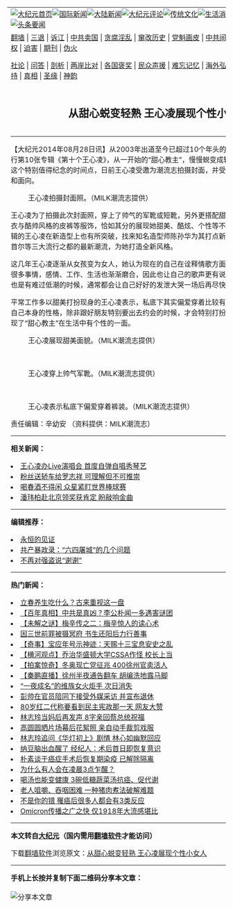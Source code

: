 <a name="1" id="1" target="_blank"></a><span id="1"></span>
<table align=center border="0"><tr><td colspan="2" VALIGN=TOP><a href="https://github.com/pwazrt366/djy/blob/master/gb/nf1351518.md#1"><img src="https://raw.githubusercontent.com/pwazrt366/www/master/t/djy/1.jpg" title="大纪元首页" alt="大纪元首页"></a><a href="https://github.com/pwazrt366/djy/blob/master/gb/n24hr.md#1"><img src="https://raw.githubusercontent.com/pwazrt366/www/master/t/djy/3.jpg" title="国际新闻" alt="国际新闻"></a><a href="https://github.com/pwazrt366/djy/blob/master/gb/nsc413.md#1"><img src="https://raw.githubusercontent.com/pwazrt366/www/master/t/djy/4.jpg" title="大陆新闻" alt="大陆新闻"></a><a href="https://github.com/pwazrt366/djy/blob/master/gb/news392.md#1"><img src="https://raw.githubusercontent.com/pwazrt366/www/master/t/djy/5.jpg" title="大纪元评论" alt="大纪元评论"></a><a href="https://github.com/pwazrt366/djy/blob/master/gb/news2007.md#1"><img src="https://raw.githubusercontent.com/pwazrt366/www/master/t/djy/6.jpg" title="传统文化" alt="传统文化"></a><a href="https://github.com/pwazrt366/djy/blob/master/gb/news2008.md#1"><img src="https://raw.githubusercontent.com/pwazrt366/www/master/t/djy/7.jpg" title="生活消费" alt="生活消费"></a><a href="https://github.com/pwazrt366/djy/blob/master/gb/ncyule.md#1"><img src="https://raw.githubusercontent.com/pwazrt366/www/master/t/djy/8.jpg" title="娱乐休闲" alt="娱乐休闲"></a><a href="https://github.com/pwazrt366/djy/blob/master/gb/nsc1002.md#1"><img src="https://raw.githubusercontent.com/pwazrt366/www/master/t/djy/9.jpg" title="健康" alt="健康"></a><a href="https://github.com/pwazrt366/djy/blob/master/gb/nf6092.md#1"><img src="https://raw.githubusercontent.com/pwazrt366/www/master/t/djy/10a.jpg" title="独家" alt="独家"></a><a href="https://github.com/pwazrt366/djy/blob/master/gb/nf4514.md#1"><img src="https://raw.githubusercontent.com/pwazrt366/www/master/t/djy/12a.jpg" title="头条要闻" alt="头条要闻"></a></td></tr>
<tr><td colspan="2" VALIGN=TOP><a target="_blank" href="https://github.com/pwazrt366/www/blob/master/README.md?zsrh#1">翻墙</a> | <a target="_blank" href="https://github.com/pwazrt366/djy/blob/master/gb/nf5657.md#1">三退</a> | <a target="_blank" href="https://github.com/pwazrt366/djy/blob/master/gb/nf6124.md#1">诉江</a> | <a target="_blank" href="https://github.com/pwazrt366/djy/blob/master/gb/nf1176117.md#1">中共卖国</a> | <a target="_blank" href="https://github.com/pwazrt366/djy/blob/master/gb/nf5773.md#1">贪腐淫乱</a> | <a target="_blank" href="https://github.com/pwazrt366/djy/blob/master/gb/nf1176115.md#1">窜改历史</a> | <a target="_blank" href="https://github.com/pwazrt366/djy/blob/master/gb/nf1176107.md#1">党魁画皮</a> | <a target="_blank" href="https://github.com/pwazrt366/djy/blob/master/gb/nf1320400.md#1">中共间谍</a> | <a target="_blank" href="https://github.com/pwazrt366/djy/blob/master/gb/nf1176114.md#1">破坏传统</a> | <a target="_blank" href="https://github.com/pwazrt366/ntdtv/blob/master/gb/prog447_1.md#1">恶贯满盈</a> | <a target="_blank" href="https://github.com/pwazrt366/djy/blob/master/gb/ncid278.md#1">人权</a> | <a target="_blank" href="https://github.com/pwazrt366/djy/blob/master/gb/nf1176111.md#1">迫害</a> | <a target="_blank" href="https://gitlab.com/szzdlab/mh-qikan/blob/master/README.md#1">期刊</a> | <a target="_blank" href="https://github.com/pwazrt366/djy/blob/master/gb/nf5562.md#1">伪火</a></p><p><a target="_blank" href="https://github.com/pwazrt366/djy/blob/master/gb/9p.md#1">社论</a> | <a target="_blank" href="https://github.com/pwazrt366/djy/blob/master/gb/nf4378.md#1">问答</a> | <a target="_blank" href="https://github.com/pwazrt366/djy/blob/master/gb/nf5792.md#1">剖析</a> | <a target="_blank" href="https://github.com/pwazrt366/djy/blob/master/gb/nf5735.md#1">两岸比对</a> | <a target="_blank" href="https://github.com/pwazrt366/djy/blob/master/gb/nf6119.md#1">各国褒奖</a> | <a target="_blank" href="https://github.com/pwazrt366/djy/blob/master/gb/nf6120.md#1">民众声援</a> | <a target="_blank" href="https://github.com/pwazrt366/djy/blob/master/gb/nf1188594.md#1">难忘记忆</a> | <a target="_blank" href="https://github.com/pwazrt366/djy/blob/master/gb/nf3180.md#1">海外弘传</a> | <a target="_blank" href="https://github.com/pwazrt366/djy/blob/master/gb/nf5410.md#1">万人上访</a> | <a target="_blank" href="https://github.com/pwazrt366/www/blob/master/README.md?zsrh#1">平台首页</a> | <a target="_blank" href="https://github.com/pwazrt366/djy/blob/master/gb/nf4386.md#1">支持</a> | <a target="_blank" href="https://github.com/pwazrt366/djy/blob/master/gb/nf4389.md#1">真相</a> | <a target="_blank" href="https://github.com/pwazrt366/djy/blob/master/gb/nf5790.md#1">圣缘</a> | <a target="_blank" href="https://github.com/pwazrt366/djy/blob/master/gb/nf4786.md#1">神韵</a></td></tr>
<tr><td VALIGN=TOP width="626"><h2 align=center>从甜心蜕变轻熟 王心凌展现个性小女人</h2>

<h6></h6>
<hr>
	<p>【大纪元2014年08月28日讯】从2003年出道至今已超过10个年头的Cyndi<ahref="https://github.com/pwazrt366/djy/blob/master/gb/tag/%E7%8E%8B%E5%BF%83%E5%87%8C.md#1">王心凌</a>，在今年发行第10张专辑《第十个王心凌》，从一开始的“甜心教主”，慢慢蜕变成轻熟的美丽“小女人”。在这个特别值得纪念的时间点，日前王心凌受邀为潮流志拍摄封面，并受访透露她有别以往的风貌和面向。</p>
<figure id="attachment_5768393" aria-describedby="caption-attachment-5768393" style="width: 600px" class="wp-caption aligncenter"><ahref=" https://i.epochtimes.com/assets/uploads/2014/08/1408270514121470-600x400.jpg" target="_blank" rel="noreferrer noopener"></a><figcaption id="caption-attachment-5768393" class="wp-caption-text"><ahref="https://github.com/pwazrt366/djy/blob/master/gb/tag/%E7%8E%8B%E5%BF%83%E5%87%8C.md#1">王心凌</a>拍摄封面照。（MILK潮流志提供）</figcaption></figure>
<p>王心凌为了拍摄此次封面照，穿上了帅气的军靴或短靴，另外更搭配甜美风格连身衣裙、纱质上衣与酷帅风格的皮裤等服饰，恰如其分的展现她甜美、酷炫、个性等不同面貌；恰巧刚发行新专辑的王心凌在新造型上也有所突破，找来知名造型师陈孙华为其打点新造型，汇聚曼谷、香港、首尔等三大流行之都的最新潮流，为她打造全新风格。</p>
<p>这几年王心凌逐渐从女孩变为女人，她认为现在的自己在诠释情歌方面更有感觉，因为已经历过很多事情，感情、工作、生活也渐渐磨合，因此也让自己的歌声更有说服力。不过，她透露自己也是有难过低潮的时候，通常都会让自己好好的发泄大哭一场后再尽快回到原点重新出发。</p>
<p>平常工作多以甜美打扮现身的王心凌表示，私底下其实偏爱穿着比较有个性的裤装，也比较符合自己本身的性格，除非跟好朋友特别要出去约会的时候，才会特别打扮或穿上裙装。此番言谈展现了“甜心教主”在生活中有个性的一面。</p>
<p>
	<figure id="attachment_5768403" aria-describedby="caption-attachment-5768403" style="width: 400px" class="wp-caption aligncenter"><ahref=" https://i.epochtimes.com/assets/uploads/2014/08/1408270514261470.jpg" target="_blank" rel="noreferrer noopener"></a><figcaption id="caption-attachment-5768403" class="wp-caption-text">王心凌展现甜美面貌。（MILK潮流志提供）</figcaption></figure><br />
	<figure id="attachment_5768408" aria-describedby="caption-attachment-5768408" style="width: 400px" class="wp-caption aligncenter"><ahref=" https://i.epochtimes.com/assets/uploads/2014/08/1408270514211470.jpg" target="_blank" rel="noreferrer noopener"></a><figcaption id="caption-attachment-5768408" class="wp-caption-text">王心凌穿上帅气军靴。（MILK潮流志提供）</figcaption></figure><br />
	<figure id="attachment_5768413" aria-describedby="caption-attachment-5768413" style="width: 400px" class="wp-caption aligncenter"><ahref=" https://i.epochtimes.com/assets/uploads/2014/08/1408270514171470.jpg" target="_blank" rel="noreferrer noopener"></a><figcaption id="caption-attachment-5768413" class="wp-caption-text">王心凌表示私底下偏爱穿着裤装。（MILK潮流志提供）</figcaption></figure></p>
<p><p>责任编辑：辛幼安 （资料提供：MILK潮流志）</p>
	
<hr>


<strong>相关新闻：</strong>
<li><a href="https://github.com/pwazrt366/djy/blob/master/gb/13/1/4/n3768926.md#1">王心凌办Live演唱会 首度自弹自唱秀琴艺</a></li>
<li><a href="https://github.com/pwazrt366/djy/blob/master/gb/13/3/11/n3819565.md#1">粉丝送轿车给罗志祥 可理解但不可推崇</a></li>
<li><a href="https://github.com/pwazrt366/djy/blob/master/gb/13/3/11/n3819745.md#1">喝春酒不得闲 众星紧盯世界棒球赛</a></li>
<li><a href="https://github.com/pwazrt366/djy/blob/master/gb/13/4/26/n3856380.md#1">潘玮柏赴北京领奖获肯定 盼敲响金曲</a></li>
<hr>


<strong>编辑推荐：</strong>
<li><a href="https://github.com/upjkzu3674/www/blob/master/README.md?dfh#9" target="_blank">永恒的见证</a></li><li><a href="https://github.com/tsiac2612/djy/blob/master/gb/19/1/29/n11010920.md#1" target="_blank">共产暴政录：“六四屠城”的几个问题</a></li><li><a href="https://github.com/tsiac2612/djy/blob/master/gb/12/9/22/n3688691.md#1" target="_blank">不再对强盗说“谢谢”</a></li>
<hr>

<strong>热门新闻：</strong>
<li><a href="https://github.com/pwazrt366/djy/blob/master/gb/22/1/28/n13536059.md#1">立春养生吃什么？古来重视这一盘</a></li>
<li><a href="https://github.com/pwazrt366/djy/blob/master/gb/22/1/25/n13529163.md#1">【百年真相】中共是真凶？李公朴闻一多遇害谜团</a></li>
<li><a href="https://github.com/pwazrt366/djy/blob/master/gb/22/1/27/n13534235.md#1">【未解之谜】梅辛传之二：梅辛惊人的读心术</a></li>
<li><a href="https://github.com/pwazrt366/djy/blob/master/gb/22/2/2/n13551122.md#1">因三世前罪被摄冥府 书生还阳后力行善事</a></li>
<li><a href="https://github.com/pwazrt366/djy/blob/master/gb/22/1/24/n13524936.md#1">【奇事】宝应年号示神迹：天赐十三宝息安史之乱</a></li>
<li><a href="https://github.com/pwazrt366/djy/blob/master/gb/22/2/9/n13564157.md#1">【横河观点】乔治华盛顿大学CSSA作怪 校长上当</a></li>
<li><a href="https://github.com/pwazrt366/djy/blob/master/gb/22/2/8/n13563311.md#1">【拍案惊奇】冬奥现亡党征兆 400徐州官卖活人</a></li>
<li><a href="https://github.com/pwazrt366/djy/blob/master/gb/22/2/7/n13561672.md#1">【秦鹏直播】徐州半夜通告翻车 胡编洗地露马脚</a></li>
<li><a href="https://github.com/pwazrt366/djy/blob/master/gb/22/2/7/n13561199.md#1">“一夜成名”的维族女火炬手 次日消失</a></li>
<li><a href="https://github.com/pwazrt366/djy/blob/master/gb/22/2/7/n13559733.md#1">彭帅在官员陪同下接受外媒采访 并宣布退休</a></li>
<li><a href="https://github.com/pwazrt366/djy/blob/master/gb/22/2/7/n13561565.md#1">80岁红二代称要看到民主宪政那一天 网友大赞</a></li>
<li><a href="https://github.com/pwazrt366/djy/blob/master/gb/22/2/6/n13558346.md#1">林志玲当妈后再发声 8字亲回蔡总统祝福</a></li>
<li><a href="https://github.com/pwazrt366/djy/blob/master/gb/22/2/7/n13561246.md#1">高圆圆晒片场幕后花絮照 亲自动手裁剪戏服</a></li>
<li><a href="https://github.com/pwazrt366/djy/blob/master/gb/22/2/6/n13559003.md#1">林志玲追问《华灯初上》剧情 林心如幽默回应</a></li>
<li><a href="https://github.com/pwazrt366/djy/blob/master/gb/22/2/7/n13560289.md#1">纳豆脑出血醒了 经纪人：术后首日即恢复意识</a></li>
<li><a href="https://github.com/pwazrt366/djy/blob/master/gb/22/2/7/n13559945.md#1">朴素谈于癌症手术后恢复期染疫 已解除隔离</a></li>
<li><a href="https://github.com/pwazrt366/djy/blob/master/gb/22/2/6/n13558579.md#1">为什么有人会在凌晨3点乍醒？</a></li>
<li><a href="https://github.com/pwazrt366/djy/blob/master/gb/22/1/31/n13543493.md#1">喝汤也能变健康 3碗低糖蔬菜汤抗癌、促代谢</a></li>
<li><a href="https://github.com/pwazrt366/djy/blob/master/gb/22/2/6/n13558244.md#1">老人咀嚼、吞咽困难 一种猪肉煮法破解难题</a></li>
<li><a href="https://github.com/pwazrt366/djy/blob/master/gb/22/1/15/n13505803.md#1">不是你的错 罹癌后很多人都会有3类反应</a></li>
<li><a href="https://github.com/pwazrt366/djy/blob/master/gb/22/2/7/n13561260.md#1">Omicron传播之广之快 仅1918年大流感堪比</a></li>
<hr>

<strong>本文转自<a href="https://www.epochtimes.com">大纪元</a>（国内需用<a href="https://github.com/pwazrt366/www/blob/master/README.md#8">翻墙软件</a>才能访问）</strong><p>下载<a href="https://github.com/pwazrt366/www/blob/master/README.md#8">翻墙软件</a>浏览原文：<a href="https://www.epochtimes.com/gb/14/8/28/n4235308.htm">从甜心蜕变轻熟 王心凌展现个性小女人</a></p><hr>

<strong>手机上长按并复制下面二维码分享本文章：</strong><br><br><img src="https://chart.apis.google.com/chart?cht=qr&chs=240x240&choe=UTF-8&chld=M|2&chl=https://github.com/pwazrt366/djy/blob/master/gb/14/8/28/n4235308.md%231" title="分享本文章"></td><td VALIGN=TOP><a href="https://github.com/pwazrt366/djy/blob/master/gb/16/1/21/n4622075.md?dfh#1" target="_blank"><img src="https://raw.githubusercontent.com/pwazrt366/djy/master/gb/300/wei-f1.jpg" title="中共的伪火骗局"  alt="中共的伪火骗局"></a><br><a href="https://github.com/pwazrt366/www/blob/master/README.md?dfh#9" target="_blank"><img src="https://raw.githubusercontent.com/pwazrt366/djy/master/gb/300/yong-h.jpg" title="永恒的见证"  alt="永恒的见证"></a><br><a href="https://github.com/pwazrt366/djy/blob/master/gb/13/9/29/n3974789.md?dfh#1" target="_blank"><img src="https://raw.githubusercontent.com/pwazrt366/djy/master/gb/300/shang-lnz.jpg" title="善良女子被中共投男牢"  alt="善良女子被中共投男牢"></a><br><a href="https://github.com/pwazrt366/djy/blob/master/gb/16/3/16/n4663449.md?dfh#1" target="_blank"><img src="https://raw.githubusercontent.com/pwazrt366/djy/master/gb/300/huo-z3.jpg" title="警卫目击活摘器官"  alt="警卫目击活摘器官"></a><br><a href="https://github.com/pwazrt366/djy/blob/master/gb/16/8/7/n8177641.md?dfh#1" target="_blank"><img src="https://raw.githubusercontent.com/pwazrt366/djy/master/gb/300/huo-z4.jpg" title="证人描述活摘恐怖"  alt="证人描述活摘恐怖"></a><br><a href="https://github.com/pwazrt366/djy/blob/master/gb/10/4/19/n2881569.md?dfh#1" target="_blank"><img src="https://raw.githubusercontent.com/pwazrt366/djy/master/gb/300/huo-z1.jpg" title="揭开活摘器官黑幕"  alt="揭开活摘器官黑幕"></a><br><a href="https://github.com/pwazrt366/djy/blob/master/gb/10/11/7/n3077476.md?dfh#1" target="_blank"><img src="https://raw.githubusercontent.com/pwazrt366/djy/master/gb/300/ma-ks.jpg" title="马克思的成魔之路"  alt="马克思的成魔之路"></a><br><a href="https://github.com/pwazrt366/djy/blob/master/gb/14/6/9/n4173977.md?dfh#1" target="_blank"><img src="https://raw.githubusercontent.com/pwazrt366/djy/master/gb/300/chang-zs.jpg" title="藏字石 蕴天机"  alt="藏字石 蕴天机"></a><br><a href="https://github.com/pwazrt366/djy/blob/master/gb/18/5/10/n10381511.md?dfh#1" target="_blank"><img src="https://raw.githubusercontent.com/pwazrt366/djy/master/gb/300/st1.jpg" title="关注三亿人三退"  alt="关注三亿人三退"></a><br><a href="https://github.com/pwazrt366/djy/blob/master/gb/18/3/21/n10237682.md?dfh#1" target="_blank"><img src="https://raw.githubusercontent.com/pwazrt366/djy/master/gb/300/jie-t.jpg" title="解体中共复兴中华"  alt="解体中共复兴中华"></a><br><a href="https://github.com/pwazrt366/djy/blob/master/gb/9/2/9/n2422991.md?dfh#1" target="_blank"><img src="https://raw.githubusercontent.com/pwazrt366/djy/master/gb/300/gao-zs.jpg" title="中共迫害良心律师"  alt="中共迫害良心律师"></a><br><a href="https://github.com/pwazrt366/djy/blob/master/gb/18/12/9/n10900044.md?dfh#1" target="_blank"><img src="https://raw.githubusercontent.com/pwazrt366/djy/master/gb/300/sj1.jpg" title="三百多万人举报江泽民"  alt="三百多万人举报江泽民"></a><br><a href="https://github.com/pwazrt366/djy/blob/master/gb/18/8/28/n10672014.md?dfh#1" target="_blank"><img src="https://raw.githubusercontent.com/pwazrt366/djy/master/gb/300/sj2.jpg" title="这些官员为何起诉江泽民"  alt="这些官员为何起诉江泽民"></a><br><a href="https://github.com/pwazrt366/djy/blob/master/gb/8/12/18/n2367165.md?dfh#1" target="_blank"><img src="https://raw.githubusercontent.com/pwazrt366/djy/master/gb/300/liangan.jpg" title="海峡两岸的强烈对比"  alt="海峡两岸的强烈对比"></a><br><a href="https://github.com/pwazrt366/djy/blob/master/gb/15/12/10/n4593139.md?dfh#1" target="_blank"><img src="https://raw.githubusercontent.com/pwazrt366/djy/master/gb/300/jia-ndzl.jpg" title="加拿大总理的贺信"  alt="加拿大总理的贺信"></a><br><a href="https://github.com/pwazrt366/djy/blob/master/gb/11/6/17/n3289382.md?dfh#1" target="_blank"><img src="https://raw.githubusercontent.com/pwazrt366/djy/master/gb/300/xiao-wd.jpg" title="探寻真相兼听则明"  alt="探寻真相兼听则明"></a><br><a href="https://github.com/pwazrt366/djy/blob/master/gb/18/10/27/n10812623.md?dfh#1" target="_blank"><img src="https://raw.githubusercontent.com/pwazrt366/djy/master/gb/300/yindu.jpg" title="印度媒体报道东方"  alt="印度媒体报道东方"></a><br><a href="https://github.com/pwazrt366/djy/blob/master/gb/18/6/9/n10469652.md?dfh#1" target="_blank"><img src="https://raw.githubusercontent.com/pwazrt366/djy/master/gb/300/xie-j.jpg" title="不一样的海外校园"  alt="不一样的海外校园"></a><br><a href="https://github.com/pwazrt366/djy/blob/master/gb/7/4/5/n1669415.md?dfh#1" target="_blank"><img src="https://raw.githubusercontent.com/pwazrt366/djy/master/gb/300/li-up.jpg" title="从大师到徒弟的传奇"  alt="从大师到徒弟的传奇"></a><br><a href="https://github.com/pwazrt366/djy/blob/master/gb/17/5/26/n9191512.md?dfh#1" target="_blank"><img src="https://raw.githubusercontent.com/pwazrt366/djy/master/gb/300/zfl2.jpg" title="亿万人与东方一本奇书"  alt="亿万人与东方一本奇书"></a><br><a href="https://github.com/pwazrt366/djy/blob/master/gb/13/11/27/n4020290.md?dfh#1" target="_blank"><img src="https://raw.githubusercontent.com/pwazrt366/djy/master/gb/300/zhen-h.jpg" title="大陆见不到的震撼场面"  alt="大陆见不到的震撼场面"></a><br><a href="https://github.com/pwazrt366/djy/blob/master/gb/15/7/17/n4482910.md?dfh#1" target="_blank"><img src="https://raw.githubusercontent.com/pwazrt366/djy/master/gb/300/dalu-sk.jpg" title="人心向善 大陆当初盛况"  alt="人心向善 大陆当初盛况"></a><br><a href="https://github.com/pwazrt366/djy/blob/master/gb/19/1/5/n10955468.md?dfh#1" target="_blank"><img src="https://raw.githubusercontent.com/pwazrt366/djy/master/gb/300/zfl1.jpg" title="追寻真理 这书讲什么"  alt="追寻真理 这书讲什么"></a><br><a href="https://github.com/pwazrt366/www/blob/master/README.md?dfh#1" target="_blank"><img src="https://raw.githubusercontent.com/pwazrt366/djy/master/gb/300/fq1.jpg" title="下载免费翻墙软件"  alt="下载免费翻墙软件"></a><br></td></tr></table>
